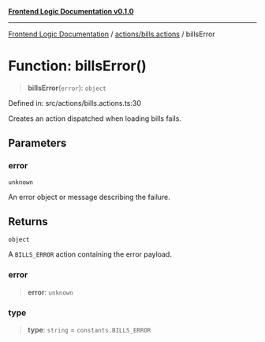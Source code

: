 [**Frontend Logic Documentation v0.1.0**](../../../README.md)

***

[Frontend Logic Documentation](../../../modules.md) / [actions/bills.actions](../README.md) / billsError

# Function: billsError()

> **billsError**(`error`): `object`

Defined in: src/actions/bills.actions.ts:30

Creates an action dispatched when loading bills fails.

## Parameters

### error

`unknown`

An error object or message describing the failure.

## Returns

`object`

A `BILLS_ERROR` action containing the error payload.

### error

> **error**: `unknown`

### type

> **type**: `string` = `constants.BILLS_ERROR`
